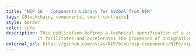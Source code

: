 ```yaml
---
title: "NIP 16 - Components Library for Symbol from NEM"
tags: [Blockchain, components, smart contracts]
style: border
color: info
description: This publication defines a technical specification of a components library for direct coupling of Software with Symbol from NEM.
            It facilitates and accelerates the processes of integration of Symbol from NEM features in Client Software.
external_url: https://github.com/evias/NIP/blob/nip-components/NIPs/nip-0016.md
---
```

